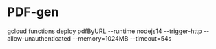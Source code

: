 # PDF-gen
gcloud functions deploy pdfByURL --runtime nodejs14 --trigger-http --allow-unauthenticated  --memory=1024MB --timeout=54s
